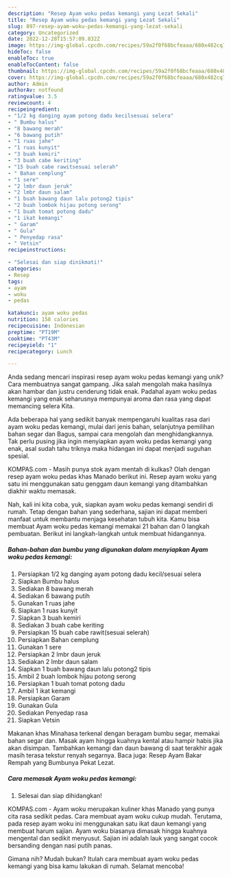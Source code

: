 ```yaml
---
description: "Resep Ayam woku pedas kemangi yang Lezat Sekali"
title: "Resep Ayam woku pedas kemangi yang Lezat Sekali"
slug: 897-resep-ayam-woku-pedas-kemangi-yang-lezat-sekali
category: Uncategorized
date: 2022-12-28T15:57:09.832Z
image: https://img-global.cpcdn.com/recipes/59a2f0f68bcfeaaa/680x482cq70/ayam-woku-pedas-kemangi-foto-resep-utama.jpg
hideToc: false
enableToc: true
enableTocContent: false
thumbnail: https://img-global.cpcdn.com/recipes/59a2f0f68bcfeaaa/680x482cq70/ayam-woku-pedas-kemangi-foto-resep-utama.jpg
cover: https://img-global.cpcdn.com/recipes/59a2f0f68bcfeaaa/680x482cq70/ayam-woku-pedas-kemangi-foto-resep-utama.jpg
author: Admin
authorAv: notfound
ratingvalue: 3.5
reviewcount: 4
recipeingredient:
- "1/2 kg danging ayam potong dadu kecilsesuai selera"
- " Bumbu halus"
- "8 bawang merah"
- "6 bawang putih"
- "1 ruas jahe"
- "1 ruas kunyit"
- "3 buah kemiri"
- "3 buah cabe keriting"
- "15 buah cabe rawitsesuai selerah"
- " Bahan cemplung"
- "1 sere"
- "2 lmbr daun jeruk"
- "2 lmbr daun salam"
- "1 buah bawang daun lalu potong2 tipis"
- "2 buah lombok hijau potong serong"
- "1 buah tomat potong dadu"
- "1 ikat kemangi"
- " Garam"
- " Gula"
- " Penyedap rasa"
- " Vetsin"
recipeinstructions:

- "Selesai dan siap dinikmati!"
categories:
- Resep
tags:
- ayam
- woku
- pedas

katakunci: ayam woku pedas 
nutrition: 158 calories
recipecuisine: Indonesian
preptime: "PT19M"
cooktime: "PT43M"
recipeyield: "1"
recipecategory: Lunch

---
```





Anda sedang mencari inspirasi resep ayam woku pedas kemangi yang unik? Cara membuatnya sangat gampang. Jika salah mengolah maka hasilnya akan hambar dan justru cenderung tidak enak. Padahal ayam woku pedas kemangi yang enak seharusnya mempunyai aroma dan rasa yang dapat memancing selera Kita.





Ada beberapa hal yang sedikit banyak mempengaruhi kualitas rasa dari ayam woku pedas kemangi, mulai dari jenis bahan, selanjutnya pemilihan bahan segar dan Bagus, sampai cara mengolah dan menghidangkannya. Tak perlu pusing jika ingin menyiapkan ayam woku pedas kemangi yang enak,      asal sudah tahu triknya maka hidangan ini dapat menjadi suguhan spesial.














KOMPAS.com - Masih punya stok ayam mentah di kulkas? Olah dengan resep ayam woku pedas khas Manado berikut ini. Resep ayam woku yang satu ini menggunakan satu genggam daun kemangi yang ditambahkan diakhir waktu memasak.






Nah, kali ini kita coba, yuk, siapkan ayam woku pedas kemangi sendiri di rumah. Tetap dengan bahan yang sederhana, sajian ini dapat memberi manfaat untuk membantu menjaga kesehatan tubuh kita. Kamu bisa membuat Ayam woku pedas kemangi memakai 21 bahan dan 0 langkah pembuatan. Berikut ini langkah-langkah untuk membuat hidangannya.

<!--inarticleads1-->

##### Bahan-bahan dan bumbu yang digunakan dalam menyiapkan Ayam woku pedas kemangi:

1. Persiapkan 1/2 kg danging ayam potong dadu kecil/sesuai selera
1. Siapkan  Bumbu halus
1. Sediakan 8 bawang merah
1. Sediakan 6 bawang putih
1. Gunakan 1 ruas jahe
1. Siapkan 1 ruas kunyit
1. Siapkan 3 buah kemiri
1. Sediakan 3 buah cabe keriting
1. Persiapkan 15 buah cabe rawit(sesuai selerah)
1. Persiapkan  Bahan cemplung
1. Gunakan 1 sere
1. Persiapkan 2 lmbr daun jeruk
1. Sediakan 2 lmbr daun salam
1. Siapkan 1 buah bawang daun lalu potong2 tipis
1. Ambil 2 buah lombok hijau potong serong
1. Persiapkan 1 buah tomat potong dadu
1. Ambil 1 ikat kemangi
1. Persiapkan  Garam
1. Gunakan  Gula
1. Sediakan  Penyedap rasa
1. Siapkan  Vetsin


Makanan khas Minahasa terkenal dengan beragam bumbu segar, memakai bahan segar dan. Masak ayam hingga kuahnya kental atau hampir habis jika akan disimpan. Tambahkan kemangi dan daun bawang di saat terakhir agak masih terasa tekstur renyah segarnya. Baca juga: Resep Ayam Bakar Rempah yang Bumbunya Pekat Lezat. 

<!--inarticleads2-->

##### Cara memasak Ayam woku pedas kemangi:


1. Selesai dan siap dihidangkan!

KOMPAS.com - Ayam woku merupakan kuliner khas Manado yang punya cita rasa sedikit pedas. Cara membuat ayam woku cukup mudah. Terutama, pada resep ayam woku ini menggunakan satu ikat daun kemangi yang membuat harum sajian. Ayam woku biasanya dimasak hingga kuahnya mengental dan sedikit menyusut. Sajian ini adalah lauk yang sangat cocok bersanding dengan nasi putih panas. 

Gimana nih? Mudah bukan? Itulah cara membuat ayam woku pedas kemangi yang bisa kamu lakukan di rumah. Selamat mencoba!
